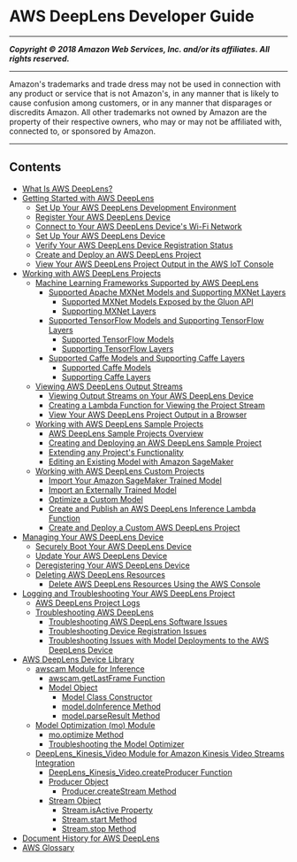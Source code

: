 # AWS DeepLens Developer Guide

-----
*****Copyright &copy; 2018 Amazon Web Services, Inc. and/or its affiliates. All rights reserved.*****

-----
Amazon's trademarks and trade dress may not be used in 
     connection with any product or service that is not Amazon's, 
     in any manner that is likely to cause confusion among customers, 
     or in any manner that disparages or discredits Amazon. All other 
     trademarks not owned by Amazon are the property of their respective
     owners, who may or may not be affiliated with, connected to, or 
     sponsored by Amazon.

-----
## Contents
+ [What Is AWS DeepLens?](what-is-deeplens.md)
+ [Getting Started with AWS DeepLens](deeplens-getting-started.md)
   + [Set Up Your AWS DeepLens Development Environment](deeplens-prerequisites.md)
   + [Register Your AWS DeepLens Device](deeplens-getting-started-register.md)
   + [Connect to Your AWS DeepLens Device's Wi-Fi Network](deeplens-getting-started-connect.md)
   + [Set Up Your AWS DeepLens Device](deeplens-getting-started-set-up.md)
   + [Verify Your AWS DeepLens Device Registration Status](deeplens-getting-started-verify-connection.md)
   + [Create and Deploy an AWS DeepLens Project](deeplens-create-deploy-project.md)
   + [View Your AWS DeepLens Project Output in the AWS IoT Console](deeplens-viewing-project-output-json.md)
+ [Working with AWS DeepLens Projects](deeplens-projects.md)
   + [Machine Learning Frameworks Supported by AWS DeepLens](deeplens-supported-frameworks.md)
      + [Supported Apache MXNet Models and Supporting MXNet Layers](deeplens-supported-frameworks-mxnet.md)
         + [Supported MXNet Models Exposed by the Gluon API](deeplens-supported-frameworks-gluon.md)
         + [Supporting MXNet Layers](deeplens-supported-frameworks-mxnet-layers.md)
      + [Supported TensorFlow Models and Supporting TensorFlow Layers](deeplens-supported-frameworks-tensorflow.md)
         + [Supported TensorFlow Models](deeplens-supported-framework-tensorflow-models.md)
         + [Supporting TensorFlow Layers](deeplens-supported-framework-tensorflow-layers.md)
      + [Supported Caffe Models and Supporting Caffe Layers](deeplens-supported-frameworks-caffe.md)
         + [Supported Caffe Models](deeplens-supported-frameworks-caffe-models.md)
         + [Supporting Caffe Layers](deeplens-supported-frameworks-caffe-layers.md)
   + [Viewing AWS DeepLens Output Streams](deeplens-viewing-output.md)
      + [Viewing Output Streams on Your AWS DeepLens Device](deeplens-viewing-device-output-on-device.md)
      + [Creating a Lambda Function for Viewing the Project Stream](deeplens-viewing-output-custom-lambda.md)
      + [View Your AWS DeepLens Project Output in a Browser](deeplens-viewing-device-output-in-browser.md)
   + [Working with AWS DeepLens Sample Projects](deeplens-sample-projects.md)
      + [AWS DeepLens Sample Projects Overview](deeplens-templated-projects-overview.md)
      + [Creating and Deploying an AWS DeepLens Sample Project](deeplens-create-deploy-sample-project.md)
      + [Extending any Project's Functionality](deeplens-extend.md)
      + [Editing an Existing Model with Amazon SageMaker](deeplens-train-model.md)
   + [Working with AWS DeepLens Custom Projects](deeplens-custom-projects.md)
      + [Import Your Amazon SageMaker Trained Model](deeplens-import-from-sagemaker.md)
      + [Import an Externally Trained Model](deeplens-import-external-trained.md)
      + [Optimize a Custom Model](deeplens-optimize-model.md)
      + [Create and Publish an AWS DeepLens Inference Lambda Function](deeplens-inference-lambda-create.md)
      + [Create and Deploy a Custom AWS DeepLens Project](deeplens-create-custom-project.md)
+ [Managing Your AWS DeepLens Device](deeplens-managing-your-device.md)
   + [Securely Boot Your AWS DeepLens Device](deeplens-secure-boot.md)
   + [Update Your AWS DeepLens Device](deeplens-manual-updates.md)
   + [Deregistering Your AWS DeepLens Device](deeplens-deregister-device.md)
   + [Deleting AWS DeepLens Resources](deeplens-delete-resources.md)
      + [Delete AWS DeepLens Resources Using the AWS Console](deeplens-delete-resources-using-console.md)
+ [Logging and Troubleshooting Your AWS DeepLens Project](deeplens-logging-and-troubleshooting.md)
   + [AWS DeepLens Project Logs](deeplens-logging.md)
   + [Troubleshooting AWS DeepLens](troubleshooting-guide.md)
      + [Troubleshooting AWS DeepLens Software Issues](troubleshooting-device-software.md)
      + [Troubleshooting Device Registration Issues](troubleshooting-device-registration.md)
      + [Troubleshooting Issues with Model Deployments to the AWS DeepLens Device](troubleshooting-model-deployment.md)
+ [AWS DeepLens Device Library](deeplens-device-library.md)
   + [awscam Module for Inference](deeplens-library-awscam-module.md)
      + [awscam.getLastFrame Function](deeplens-device-library-awscam-model-get-last-frame.md)
      + [Model Object](deeplens-device-library-awscam-model.md)
         + [Model Class Constructor](deeplens-device-library-awscam-model-constructor.md)
         + [model.doInference Method](deeplens-device-library-awscam-model-doinference.md)
         + [model.parseResult Method](deeplens-device-library-awscam-model-parseresult.md)
   + [Model Optimization (mo) Module](deeplens-model-optimizer-api.md)
      + [mo.optimize Method](deeplens-model-optimizer-api-functions_and_objects.md)
      + [Troubleshooting the Model Optimizer](deeplens-model-optimizer-api-errors.md)
   + [DeepLens_Kinesis_Video Module for Amazon Kinesis Video Streams Integration](deeplens-kinesis-video-streams-api.md)
      + [DeepLens_Kinesis_Video.createProducer Function](dkv-create-producer-method.md)
      + [Producer Object](dkv-producer-object.md)
         + [Producer.createStream Method](dkv-producer-object-create-stream-method.md)
      + [Stream Object](dkv-stream-object.md)
         + [Stream.isActive Property](dkv-stream-object-isActive-property.md)
         + [Stream.start Method](dkv-stream-object-start-method.md)
         + [Stream.stop Method](dkv-stream-object-stop-method.md)
+ [Document History for AWS DeepLens](doc-history.md)
+ [AWS Glossary](glossary.md)